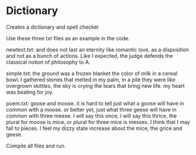 # Dictionary
Creates a dictionary and spell checker

Use these three txt files as an example in the code.

newtext.txt:
and does not last an eternity like romantic love.
as a disposition and not as a bunch of actions. 
Like I expected, the judge defends the classical 
notion of philosophy to A.

simple.txt:
the ground was a frozen blanket 
the color of milk in a cereal bowl.
I gathered stones that melted in my palm,
in a pile they were like overgrown skittles.
the sky is crying the tears that bring new life.
my heart was beating for joy.

poem.txt:
goose and moose.
it is hard to tell just what a goose
will have in common with a moose.
or better yet, just what three geese 
will have in common with three meese.
I will say this once, I will say this thrice,
the plural for moose is mice,
or plural for three mice is messes.
I think that I may fall to pieces.
I feel my dizzy state increase 
about the mice, the grice and geese.

Compile all files and run.
